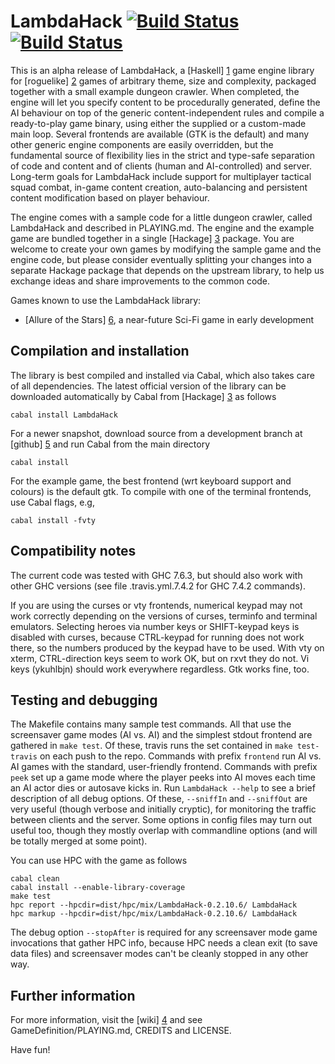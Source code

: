 LambdaHack [![Build Status](https://secure.travis-ci.org/kosmikus/LambdaHack.png)](http://travis-ci.org/kosmikus/LambdaHack)[![Build Status](https://drone.io/github.com/kosmikus/LambdaHack/status.png)](https://drone.io/github.com/kosmikus/LambdaHack/latest)
==========

This is an alpha release of LambdaHack, a [Haskell] [1] game engine
library for [roguelike] [2] games of arbitrary theme, size and complexity,
packaged together with a small example dungeon crawler. When completed,
the engine will let you specify content to be procedurally generated,
define the AI behaviour on top of the generic content-independent rules
and compile a ready-to-play game binary, using either the supplied
or a custom-made main loop. Several frontends are available
(GTK is the default) and many other generic engine components
are easily overridden, but the fundamental source of flexibility lies
in the strict and type-safe separation of code and content and of clients
(human and AI-controlled) and server. Long-term goals for LambdaHack include
support for multiplayer tactical squad combat, in-game content creation,
auto-balancing and persistent content modification based
on player behaviour.

The engine comes with a sample code for a little dungeon crawler,
called LambdaHack and described in PLAYING.md. The engine and the example
game are bundled together in a single [Hackage] [3] package.
You are welcome to create your own games by modifying the sample game
and the engine code, but please consider eventually splitting your changes
into a separate Hackage package that depends on the upstream library,
to help us exchange ideas and share improvements to the common code.

Games known to use the LambdaHack library:

* [Allure of the Stars] [6], a near-future Sci-Fi game in early development


Compilation and installation
----------------------------

The library is best compiled and installed via Cabal, which also takes care
of all dependencies. The latest official version of the library
can be downloaded automatically by Cabal from [Hackage] [3] as follows

    cabal install LambdaHack

For a newer snapshot, download source from a development branch
at [github] [5] and run Cabal from the main directory

    cabal install

For the example game, the best frontend (wrt keyboard support and colours)
is the default gtk. To compile with one of the terminal frontends,
use Cabal flags, e.g,

    cabal install -fvty


Compatibility notes
-------------------

The current code was tested with GHC 7.6.3, but should also work with
other GHC versions (see file .travis.yml.7.4.2 for GHC 7.4.2 commands).

If you are using the curses or vty frontends,
numerical keypad may not work correctly depending on the versions
of curses, terminfo and terminal emulators.
Selecting heroes via number keys or SHIFT-keypad keys is disabled
with curses, because CTRL-keypad for running does not work there,
so the numbers produced by the keypad have to be used. With vty on xterm,
CTRL-direction keys seem to work OK, but on rxvt they do not.
Vi keys (ykuhlbjn) should work everywhere regardless. Gtk works fine, too.


Testing and debugging
---------------------

The Makefile contains many sample test commands. All that use the screensaver
game modes (AI vs. AI) and the simplest stdout frontend are gathered
in `make test`. Of these, travis runs the set contained in
`make test-travis` on each push to the repo. Commands with prefix
`frontend` run AI vs. AI games with the standard, user-friendly frontend.
Commands with prefix `peek` set up a game mode where the player peeks
into AI moves each time an AI actor dies or autosave kicks in.
Run `LambdaHack --help` to see a brief description of all debug options.
Of these, `--sniffIn` and `--sniffOut` are very useful (though verbose
and initially cryptic), for monitoring the traffic between clients
and the server. Some options in config files may turn out useful too,
though they mostly overlap with commandline options (and will be totally
merged at some point).

You can use HPC with the game as follows

    cabal clean
    cabal install --enable-library-coverage
    make test
    hpc report --hpcdir=dist/hpc/mix/LambdaHack-0.2.10.6/ LambdaHack
    hpc markup --hpcdir=dist/hpc/mix/LambdaHack-0.2.10.6/ LambdaHack

The debug option `--stopAfter` is required for any screensaver mode
game invocations that gather HPC info, because HPC needs a clean exit
(to save data files) and screensaver modes can't be cleanly stopped
in any other way.


Further information
-------------------

For more information, visit the [wiki] [4]
and see GameDefinition/PLAYING.md, CREDITS and LICENSE.

Have fun!



[1]: http://www.haskell.org/
[2]: http://roguebasin.roguelikedevelopment.org/index.php?title=Berlin_Interpretation
[3]: http://hackage.haskell.org/package/LambdaHack
[4]: https://github.com/kosmikus/LambdaHack/wiki
[5]: http://github.com/kosmikus/LambdaHack
[6]: http://hackage.haskell.org/package/Allure
